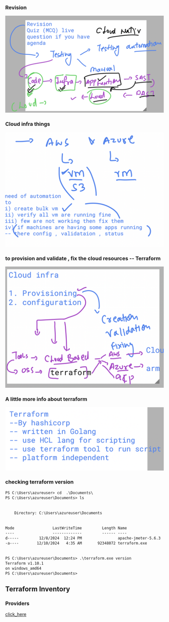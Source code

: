### Revision 

<img src="rev1.png">

### Cloud infra things

<img src="cloudi.png">

### to provision and validate , fix the cloud resources -- Terraform 

<img src="tf1.png">

### A little more info about terraform 

<img src="tf2.png">

### checking terraform version 

```
PS C:\Users\azureuser> cd  .\Documents\
PS C:\Users\azureuser\Documents> ls


    Directory: C:\Users\azureuser\Documents


Mode                 LastWriteTime         Length Name
----                 -------------         ------ ----
d-----         12/8/2024  12:24 PM                apache-jmeter-5.6.3
-a----        12/10/2024   4:35 AM       92348072 terraform.exe


PS C:\Users\azureuser\Documents> .\terraform.exe version
Terraform v1.10.1
on windows_amd64
PS C:\Users\azureuser\Documents>

```

## Terraform Inventory 

### Providers

[click_here](https://registry.terraform.io/browse/providers)

